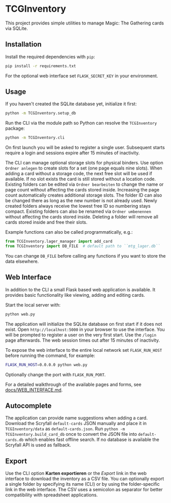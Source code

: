 # TCGInventory

This project provides simple utilities to manage Magic: The Gathering cards via
SQLite.

## Installation

Install the required dependencies with ``pip``:

```bash
pip install -r requirements.txt
```

For the optional web interface set ``FLASK_SECRET_KEY`` in your environment.

## Usage

If you haven't created the SQLite database yet, initialize it first:

```bash
python -m TCGInventory.setup_db
```

Run the CLI via the module path so Python can resolve the ``TCGInventory`` package:

```bash
python -m TCGInventory.cli
```
On first launch you will be asked to register a single user. Subsequent starts
require a login and sessions expire after 15 minutes of inactivity.


The CLI can manage optional storage slots for physical binders.  Use option
``Ordner anlegen`` to create slots for a set (one page equals nine slots).  When
adding a card without a storage code, the next free slot will be used if
available. If no slot exists the card is still stored without a location code.
Existing folders can be edited via ``Ordner bearbeiten`` to change the name or
page count without affecting the cards stored inside. Increasing the page count
automatically creates additional storage slots. The folder ID can also be
changed there as long as the new number is not already used. Newly created
folders always receive the lowest free ID so numbering stays compact. Existing
folders can also be renamed via ``Ordner umbenennen`` without affecting the
cards stored inside. Deleting a folder will remove all cards stored inside and
free their slots.



Example functions can also be called programmatically, e.g.:

```python
from TCGInventory.lager_manager import add_card
from TCGInventory import DB_FILE  # default path to ``mtg_lager.db``
```

You can change ``DB_FILE`` before calling any functions if you want to store the
data elsewhere.

## Web Interface

In addition to the CLI a small Flask based web application is available.  It
provides basic functionality like viewing, adding and editing cards.

Start the local server with:

```bash
python web.py
```

The application will initialize the SQLite database on first start if it does
not exist.  Open ``http://localhost:5000`` in your browser to use the
interface.
You will be prompted to register a user on the very first start. Use the
``/login`` page afterwards. The web session times out after 15 minutes of
inactivity.

To expose the web interface to the entire local network set ``FLASK_RUN_HOST``
before running the command, for example:

```bash
FLASK_RUN_HOST=0.0.0.0 python web.py
```

Optionally change the port with ``FLASK_RUN_PORT``.

For a detailed walkthrough of the available pages and forms, see [docs/WEB_INTERFACE.md](docs/WEB_INTERFACE.md).

## Autocomplete

The application can provide name suggestions when adding a card.  Download the
Scryfall ``default-cards`` JSON manually and place it in ``TCGInventory/data`` as
``default-cards.json``.  Run ``python -m TCGInventory.build_card_db`` once to
convert the JSON file into ``default-cards.db`` which enables fast offline
search. If no database is available the Scryfall API is used as fallback.

## Export

Use the CLI option **Karten exportieren** or the *Export* link in the web interface to download the inventory as a CSV file. You can optionally export a single folder by specifying its name (CLI) or by using the folder-specific link in the web interface. The CSV uses a semicolon as separator for better compatibility with spreadsheet applications.

